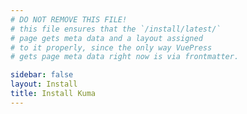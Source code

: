 ```yaml
---
# DO NOT REMOVE THIS FILE!
# this file ensures that the `/install/latest/`
# page gets meta data and a layout assigned
# to it properly, since the only way VuePress
# gets page meta data right now is via frontmatter.

sidebar: false
layout: Install
title: Install Kuma
---
```

